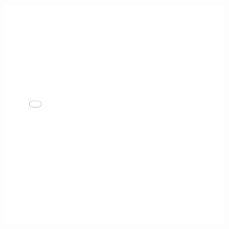 <style type="text/css">
.map-bgd {
  position: relative;
  width: 1460px;
  height: 1384px;
  background-image: url('map_background.png');
}
</style>

<div class="map-bgd"; align="left">
  
<div class="map">
<iframe width="600px" height="600px" frameborder="0" allowfullscreen src="//umap.openstreetmap.fr/it/map/caccia-al-tesoro_439547?scaleControl=true&miniMap=false&scrollWheelZoom=true&zoomControl=true&allowEdit=false&moreControl=false&searchControl=true&tilelayersControl=false&embedControl=false&datalayersControl=false&onLoadPanel=undefined&captionBar=false&fullscreenControl=true&measureControl=false&locateControl=false&editinosmControl=false"></iframe>
</div>

</div>
